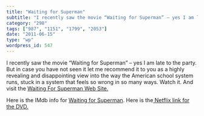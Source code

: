 ```yaml
---
title: "Waiting for Superman"
subtitle: "I recently saw the movie “Waiting for Superman” – yes I am late to the party. But in case you have n..."
category: "298"
tags: ["987", "1151", "1799", "2053"]
date: "2011-06-15"
type: "wp"
wordpress_id: 547
---
```

I recently saw the movie “Waiting for Superman” – yes I am late to the party. But in case you have not seen it let me recommend it to you as a highly revealing and disappointing view into the way the American school system runs, stuck in a system that feels so wrong in so many ways. Watch it. And visit the [Waiting For Superman Web Site.](http://www.waitingforsuperman.com)

Here is the IMdb info for [Waiting for Superman](http://www.imdb.com/title/tt1566648/). Here is the[ Netflix link for the DVD.](http://movies.netflix.com/Movie/Waiting-for-Superman/70129364#height2429)